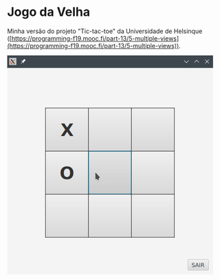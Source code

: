 ﻿# Jogo da Velha

Minha versão do projeto "Tic-tac-toe" da Universidade de Helsinque ([https://programming-f19.mooc.fi/part-13/5-multiple-views](https://programming-f19.mooc.fi/part-13/5-multiple-views)).

![](demo.gif)
